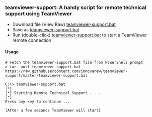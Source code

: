 
### teamviewer-support: A handy script for remote technical support using TeamViewer

- Download file (View Raw) [teamviewer-support.bat](https://raw.githubusercontent.com/innovarew/teamviewer-support/master/teamviewer-support.bat)
- Save as [teamviewer-support.bat](teamviewer-support.bat)
- Run (double-click) [teamviewer-support.bat](teamviewer-support.bat) to start a TeamViewer remote connection

#### Usage

~~~
# Fetch the teamviewer-support.bat file from PowerShell prompt
> iwr -outf teamviewer-support.bat https://raw.githubusercontent.com/innovarew/teamviewer-support/master/teamviewer-support.bat

C:\> teamviewer-support.bat
[*]
[*] Starting Remote Technical Support . . .
[*]
Press any key to continue ...

[After a few seconds TeamViewer will start]
~~~

